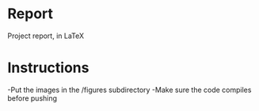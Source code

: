 Report
======

Project report, in LaTeX

Instructions
============

-Put the images in the /figures subdirectory
-Make sure the code compiles before pushing
